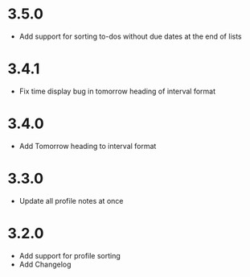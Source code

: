 # 3.5.0
- Add support for sorting to-dos without due dates at the end of lists

# 3.4.1 
- Fix time display bug in tomorrow heading of interval format

# 3.4.0 
- Add Tomorrow heading to interval format

# 3.3.0
- Update all profile notes at once

# 3.2.0
- Add support for profile sorting
- Add Changelog
